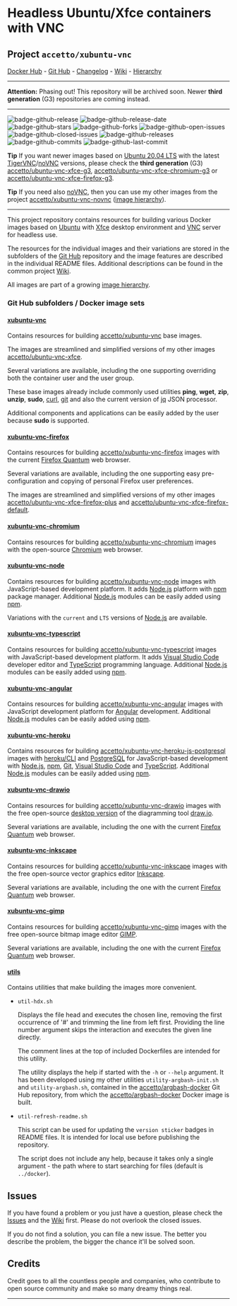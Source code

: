 # Headless Ubuntu/Xfce containers with VNC

## Project `accetto/xubuntu-vnc`

[Docker Hub][this-docker] - [Git Hub][this-github] - [Changelog][this-changelog] - [Wiki][this-wiki] - [Hierarchy][this-wiki-image-hierarchy]

***

**Attention:** Phasing out! This repository will be archived soon. Newer **third generation** (G3) repositories are coming instead.

***

![badge-github-release][badge-github-release]
![badge-github-release-date][badge-github-release-date]
![badge-github-stars][badge-github-stars]
![badge-github-forks][badge-github-forks]
![badge-github-open-issues][badge-github-open-issues]
![badge-github-closed-issues][badge-github-closed-issues]
![badge-github-releases][badge-github-releases]
![badge-github-commits][badge-github-commits]
![badge-github-last-commit][badge-github-last-commit]

**Tip** If you want newer images based on [Ubuntu 20.04 LTS][docker-ubuntu] with the latest [TigerVNC][tigervnc-releases]/[noVNC][novnc-releases] versions, please check the **third generation** (G3) [accetto/ubuntu-vnc-xfce-g3][accetto-docker-ubuntu-vnc-xfce-g3], [accetto/ubuntu-vnc-xfce-chromium-g3][accetto-docker-ubuntu-vnc-xfce-chromium-g3] or [accetto/ubuntu-vnc-xfce-firefox-g3][accetto-docker-ubuntu-vnc-xfce-firefox-g3].

**Tip** If you need also [noVNC][novnc], then you can use my other images from the project [accetto/xubuntu-vnc-novnc][accetto-github-xubuntu-vnc-novnc] ([image hierarchy][accetto-xubuntu-vnc-novnc-wiki-image-hierarchy]).

***

This project repository contains resources for building various Docker images based on [Ubuntu][docker-ubuntu] with [Xfce][xfce] desktop environment and [VNC][tigervnc] server for headless use.

The resources for the individual images and their variations are stored in the subfolders of the [Git Hub][this-github] repository and the image features are described in the individual README files. Additional descriptions can be found in the common project [Wiki][this-wiki].

All images are part of a growing [image hierarchy][this-wiki-image-hierarchy].

### Git Hub subfolders / Docker image sets

#### [xubuntu-vnc][this-github-xubuntu-vnc]

Contains resources for building [accetto/xubuntu-vnc][this-docker-xubuntu-vnc] base images.

The images are streamlined and simplified versions of my other images [accetto/ubuntu-vnc-xfce][accetto-docker-ubuntu-vnc-xfce].

Several variations are available, including the one supporting overriding both the container user and the user group.

These base images already include commonly used utilities **ping**, **wget**, **zip**, **unzip**, **sudo**, [curl][curl], [git][git] and also the current version of [jq][jq] JSON processor.

Additional components and applications can be easily added by the user because **sudo** is supported.

#### [xubuntu-vnc-firefox][this-github-xubuntu-vnc-firefox]
  
Contains resources for building [accetto/xubuntu-vnc-firefox][this-docker-xubuntu-vnc-firefox] images with the current [Firefox Quantum][firefox] web browser.

Several variations are available, including the one supporting easy pre-configuration and copying of personal Firefox user preferences.

The images are streamlined and simplified versions of my other images [accetto/ubuntu-vnc-xfce-firefox-plus][accetto-docker-ubuntu-vnc-xfce-firefox-plus] and [accetto/ubuntu-vnc-xfce-firefox-default][accetto-docker-ubuntu-vnc-xfce-firefox-default].

#### [xubuntu-vnc-chromium][this-github-xubuntu-vnc-chromium]
  
Contains resources for building [accetto/xubuntu-vnc-chromium][this-docker-xubuntu-vnc-chromium] images with the open-source [Chromium][chromium] web browser.

#### [xubuntu-vnc-node][this-github-xubuntu-vnc-node]

Contains resources for building [accetto/xubuntu-vnc-node][this-docker-xubuntu-vnc-node] images with JavaScript-based development platform. It adds [Node.js][nodejs] platform with [npm][npm] package manager. Additional [Node.js][nodejs] modules can be easily added using [npm][npm].

Variations with the `current` and `LTS` versions of [Node.js][nodejs] are available.

#### [xubuntu-vnc-typescript][this-github-xubuntu-vnc-typescript]

Contains resources for building [accetto/xubuntu-vnc-typescript][this-docker-xubuntu-vnc-typescript] images with JavaScript-based development platform. It adds [Visual Studio Code][vscode] developer editor and [TypeScript][typescript] programming language. Additional [Node.js][nodejs] modules can be easily added using [npm][npm].

#### [xubuntu-vnc-angular][this-github-xubuntu-vnc-angular]

Contains resources for building [accetto/xubuntu-vnc-angular][this-docker-xubuntu-vnc-angular] images with JavaScript development platform for [Angular][angular] development. Additional [Node.js][nodejs] modules can be easily added using [npm][npm].

#### [xubuntu-vnc-heroku][this-github-xubuntu-vnc-heroku]

Contains resources for building [accetto/xubuntu-vnc-heroku-js-postgresql][this-docker-xubuntu-vnc-heroku-js-postgresql] images with [heroku/CLI][heroku-cli] and [PostgreSQL][postgresql] for JavaScript-based development with [Node.js][nodejs], [npm][npm], [Git][git], [Visual Studio Code][vscode] and [TypeScript][typescript]. Additional [Node.js][nodejs] modules can be easily added using [npm][npm].

#### [xubuntu-vnc-drawio][this-github-xubuntu-vnc-drawio]
  
Contains resources for building [accetto/xubuntu-vnc-drawio][this-docker-xubuntu-vnc-drawio] images with the free open-source [desktop version][drawio-desktop] of the diagramming tool [draw.io][drawio].

Several variations are available, including the one with the current [Firefox Quantum][firefox] web browser.

#### [xubuntu-vnc-inkscape][this-github-xubuntu-vnc-inkscape]
  
Contains resources for building [accetto/xubuntu-vnc-inkscape][this-docker-xubuntu-vnc-inkscape] images with the free open-source vector graphics editor [Inkscape][inkscape].

Several variations are available, including the one with the current [Firefox Quantum][firefox] web browser.

#### [xubuntu-vnc-gimp][this-github-xubuntu-vnc-gimp]

Contains resources for building [accetto/xubuntu-vnc-gimp][this-docker-xubuntu-vnc-gimp] images with the free open-source bitmap image editor [GIMP][gimp].

Several variations are available, including the one with the current [Firefox Quantum][firefox] web browser.

#### [utils][this-github-utils]
  
Contains utilities that make building the images more convenient.

- `util-hdx.sh`  
  
  Displays the file head and executes the chosen line, removing the first occurrence of '#' and trimming the line from left first. Providing the line number argument skips the interaction and executes the given line directly.
  
  The comment lines at the top of included Dockerfiles are intended for this utility.

  The utility displays the help if started with the `-h` or `--help` argument. It has been developed using my other utilities `utility-argbash-init.sh` and `utility-argbash.sh`, contained in the [accetto/argbash-docker][accetto-github-argbash-docker-utils] Git Hub repository, from which the [accetto/argbash-docker][accetto-docker-argbash-docker] Docker image is built.

- `util-refresh-readme.sh`  
  
  This script can be used for updating the `version sticker` badges in README files. It is intended for local use before publishing the repository.

  The script does not include any help, because it takes only a single argument - the path where to start searching for files (default is `../docker`).

## Issues

If you have found a problem or you just have a question, please check the [Issues][this-issues] and the [Wiki][this-wiki] first. Please do not overlook the closed issues.

If you do not find a solution, you can file a new issue. The better you describe the problem, the bigger the chance it'll be solved soon.

## Credits

Credit goes to all the countless people and companies, who contribute to open source community and make so many dreamy things real.

***

[this-docker]: https://hub.docker.com/u/accetto/

[this-github]: https://github.com/accetto/xubuntu-vnc/
[this-changelog]: https://github.com/accetto/xubuntu-vnc/blob/master/CHANGELOG.md

[this-wiki]: https://github.com/accetto/xubuntu-vnc/wiki
[this-wiki-image-hierarchy]: https://github.com/accetto/xubuntu-vnc/wiki/Image-hierarchy

[this-issues]: https://github.com/accetto/xubuntu-vnc/issues

[this-github-utils]: https://github.com/accetto/xubuntu-vnc/tree/master/utils/

[this-github-xubuntu-vnc]: https://github.com/accetto/xubuntu-vnc/tree/master/docker/xubuntu-vnc/
[this-docker-xubuntu-vnc]: https://hub.docker.com/r/accetto/xubuntu-vnc/

[this-github-xubuntu-vnc-firefox]: https://github.com/accetto/xubuntu-vnc/tree/master/docker/xubuntu-vnc-firefox/
[this-docker-xubuntu-vnc-firefox]: https://hub.docker.com/r/accetto/xubuntu-vnc-firefox/

[this-github-xubuntu-vnc-chromium]: https://github.com/accetto/xubuntu-vnc/tree/master/docker/xubuntu-vnc-chromium/
[this-docker-xubuntu-vnc-chromium]: https://hub.docker.com/r/accetto/xubuntu-vnc-chromium/

[this-github-xubuntu-vnc-node]: https://github.com/accetto/xubuntu-vnc/tree/master/docker/xubuntu-vnc-node/
[this-docker-xubuntu-vnc-node]: https://hub.docker.com/r/accetto/xubuntu-vnc-node/

[this-github-xubuntu-vnc-typescript]: https://github.com/accetto/xubuntu-vnc/tree/master/docker/xubuntu-vnc-typescript/
[this-docker-xubuntu-vnc-typescript]: https://hub.docker.com/r/accetto/xubuntu-vnc-typescript/

[this-github-xubuntu-vnc-heroku]: https://github.com/accetto/xubuntu-vnc/tree/master/docker/xubuntu-vnc-heroku/
[this-docker-xubuntu-vnc-heroku-js-postgresql]: https://hub.docker.com/r/accetto/xubuntu-vnc-heroku-js-postgresql

[this-github-xubuntu-vnc-angular]: https://github.com/accetto/xubuntu-vnc/tree/master/docker/xubuntu-vnc-angular/
[this-docker-xubuntu-vnc-angular]: https://hub.docker.com/r/accetto/xubuntu-vnc-angular/

[this-github-xubuntu-vnc-drawio]: https://github.com/accetto/xubuntu-vnc/tree/master/docker/xubuntu-vnc-drawio/
[this-docker-xubuntu-vnc-drawio]: https://hub.docker.com/r/accetto/xubuntu-vnc-drawio/

[this-github-xubuntu-vnc-inkscape]: https://github.com/accetto/xubuntu-vnc/tree/master/docker/xubuntu-vnc-inkscape/
[this-docker-xubuntu-vnc-inkscape]: https://hub.docker.com/r/accetto/xubuntu-vnc-inkscape/

[this-github-xubuntu-vnc-gimp]: https://github.com/accetto/xubuntu-vnc/tree/master/docker/xubuntu-vnc-gimp/
[this-docker-xubuntu-vnc-gimp]: https://hub.docker.com/r/accetto/xubuntu-vnc-gimp/

[accetto-docker-ubuntu-vnc-xfce]: https://hub.docker.com/r/accetto/ubuntu-vnc-xfce
[accetto-docker-ubuntu-vnc-xfce-firefox-default]: https://hub.docker.com/r/accetto/ubuntu-vnc-xfce-firefox-default
[accetto-docker-ubuntu-vnc-xfce-firefox-plus]: https://hub.docker.com/r/accetto/ubuntu-vnc-xfce-firefox-plus

[accetto-github-xubuntu-vnc-novnc]: https://github.com/accetto/xubuntu-vnc-novnc/
[accetto-xubuntu-vnc-novnc-wiki-image-hierarchy]: https://github.com/accetto/xubuntu-vnc-novnc/wiki/Image-hierarchy

[accetto-docker-ubuntu-vnc-xfce-g3]: https://hub.docker.com/r/accetto/ubuntu-vnc-xfce-g3
[accetto-docker-ubuntu-vnc-xfce-chromium-g3]: https://hub.docker.com/r/accetto/ubuntu-vnc-xfce-chromium-g3
[accetto-docker-ubuntu-vnc-xfce-firefox-g3]: https://hub.docker.com/r/accetto/ubuntu-vnc-xfce-firefox-g3

[accetto-docker-argbash-docker]: https://hub.docker.com/r/accetto/argbash-docker
[accetto-github-argbash-docker-utils]: https://github.com/accetto/argbash-docker/tree/master/utils

[docker-ubuntu]: https://hub.docker.com/_/ubuntu/

[angular]: https://angular.io/
[chromium]: https://www.chromium.org/Home
[curl]: http://manpages.ubuntu.com/manpages/bionic/man1/curl.1.html
[drawio]: https://about.draw.io/
[drawio-desktop]: https://github.com/jgraph/drawio-desktop
[gimp]: https://www.gimp.org/
[git]: https://git-scm.com/
[inkscape]: https://inkscape.org/
[jq]: https://stedolan.github.io/jq/
[firefox]: https://www.mozilla.org
[git]: https://git-scm.com/
[heroku-cli]: https://devcenter.heroku.com/articles/heroku-cli
[nodejs]: https://nodejs.org/en/
[novnc]: https://github.com/kanaka/noVNC
[novnc-releases]: https://github.com/novnc/noVNC/releases
[npm]: https://www.npmjs.com/
[postgresql]: https://www.postgresql.org/
[tigervnc]: http://tigervnc.org
[tigervnc-releases]: https://github.com/TigerVNC/tigervnc/releases
[typescript]: https://www.typescriptlang.org/
[vscode]: https://code.visualstudio.com/
[xfce]: http://www.xfce.org

<!-- github badges -->

[badge-github-release]: https://badgen.net/github/release/accetto/xubuntu-vnc?icon=github&label=release

[badge-github-release-date]: https://img.shields.io/github/release-date/accetto/xubuntu-vnc?logo=github

[badge-github-stars]: https://badgen.net/github/stars/accetto/xubuntu-vnc?icon=github&label=stars

[badge-github-forks]: https://badgen.net/github/forks/accetto/xubuntu-vnc?icon=github&label=forks

[badge-github-releases]: https://badgen.net/github/releases/accetto/xubuntu-vnc?icon=github&label=releases

[badge-github-commits]: https://badgen.net/github/commits/accetto/xubuntu-vnc?icon=github&label=commits

[badge-github-last-commit]: https://badgen.net/github/last-commit/accetto/xubuntu-vnc?icon=github&label=last%20commit

[badge-github-closed-issues]: https://badgen.net/github/closed-issues/accetto/xubuntu-vnc?icon=github&label=closed%20issues

[badge-github-open-issues]: https://badgen.net/github/open-issues/accetto/xubuntu-vnc?icon=github&label=open%20issues
